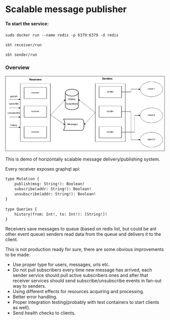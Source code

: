 # Scalable message publisher

#### To start the service:

`sudo docker run --name redis -p 6379:6379 -d redis
`

`sbt receiver/run
`

`sbt sender/run`

### Overview

![Schema](diagram.png)

This is demo of horizontally scalable message delivery/publishing system.

Every receiver exposes graphql api:
```
type Mutation {
    publish(msg: String!): Boolean!
    subscribe(addr: String!): Boolean!
    unsubscribe(addr: String!): Boolean!
}

type Queries {
    history(from: Int!, to: Int!): [String!]!
}
```

Receivers save messages to queue (based on redis list, but could be ant other event queue) 
senders read data from the queue and delivers it to the client.

This is not production ready for sure, there are some obvious improvements to be made:
* Use proper type for users, messages, urls etc.
* Do not pull subscribers every time new message has arrived, each sender service should pull active subscribers ones 
  and after that receiver services should send subscribe/unsubscribe events in fan-out way to senders.
* Using different effects for resources acquiring and processing.
* Better error handling.
* Proper integration testing(probably with test containers to start clients as well).
* Send health checks to clients.


